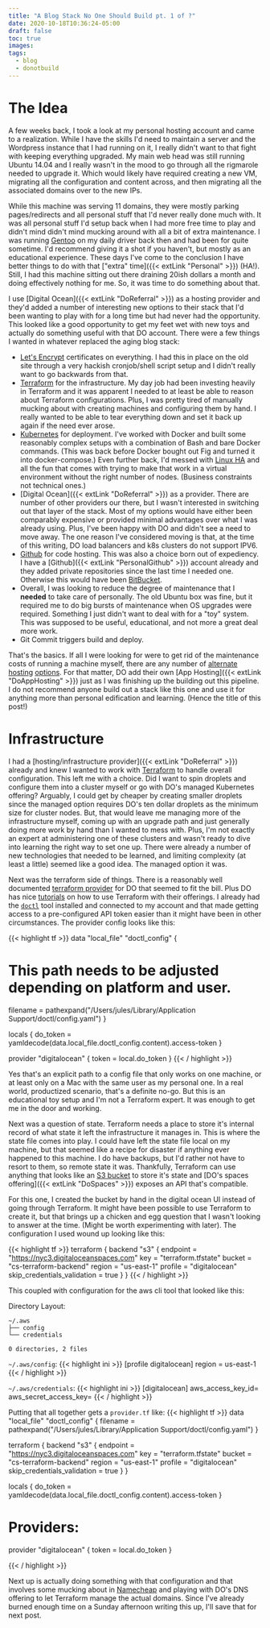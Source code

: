 ```yaml
---
title: "A Blog Stack No One Should Build pt. 1 of ?"
date: 2020-10-18T10:36:24-05:00
draft: false
toc: true
images:
tags: 
  - blog
  - donotbuild
---
```


# The Idea

A few weeks back, I took a look at my personal hosting account and came to a realization. While
I have the skills I'd need to maintain a server and the Wordpress instance that I had running
on it, I really didn't want to that fight with keeping everything upgraded. My main web head
was still running Ubuntu 14.04 and I really wasn't in the mood to go through all the rigmarole
needed to upgrade it. Which would likely have required creating a new VM, migrating all the 
configuration and content across, and then migrating all the associated domains over to the new
IPs.

While this machine was serving 11 domains, they were mostly parking pages/redirects and 
all personal stuff that I'd never really done much with. It was all personal stuff I'd setup
back when I had more free time to play and didn't mind didn't mind mucking around with all a bit
of extra maintenance. I  was running [Gentoo](https://www.gentoo.org/) on my daily driver back
then and had been for quite sometime. I'd recommend giving it a shot if you haven't, but mostly
as an educational experience. These days I've come to the conclusion I have better things to do
with that ["extra" time]({{< extLink "Personal" >}}) (HA!). Still, I had this machine sitting out
there draining 20ish dollars a month and doing effectively nothing for me. So, it was time to 
do something about that.
 
I use [Digital Ocean]({{< extLink "DoReferral" >}}) as a hosting provider and they'd added a
number of interesting new options to their stack that I'd been wanting to play with for a long
time but had never had the opportunity. This looked like a good opportunity to get my feet wet
with new toys and actually do something useful with that DO account. There were a few things I
wanted in whatever replaced the aging blog stack:

- [Let's Encrypt](https://letsencrypt.org/) certificates on everything. I had this in place on
  the old site through a very hackish cronjob/shell script setup and I didn't really want to go 
  backwards from that.
- [Terraform](https://www.terraform.io/) for the infrastructure. My day job had been investing 
  heavily in Terraform and it was apparent I needed to at least be able to reason about Terraform
  configurations. Plus, I was pretty tired of manually mucking about with creating machines and
  configuring them by hand. I really wanted to be able to tear everything down and set it back up
  again if the need ever arose.
- [Kubernetes](https://kubernetes.io/) for deployment. I've worked with Docker and built some
  reasonably complex setups with a combination of Bash and bare Docker commands. (This was back
  before Docker bought out Fig and turned it into docker-compose.) Even further back, I'd messed
  with [Linux HA](http://www.linux-ha.org/wiki/Main_Page) and all the fun that comes with trying
  to make that work in a virtual environment without the right number of nodes. (Business
  constraints not technical ones.)
- [Digital Ocean]({{< extLink "DoReferral" >}}) as a provider. There are number of other
  providers our there, but I wasn't interested in switching out that layer of the stack. Most of
  my options would have either been comparably expensive or provided minimal advantages over
  what I was already using. Plus, I've been happy with DO and didn't see a need to move away. The
  one reason I've considered moving is that, at the time of this writing, DO load balancers and
  k8s clusters do not support IPV6.
- [Github](https://github.com) for code hosting. This was also a choice born out of expediency. I
  have a [Github]({{< extLink "PersonalGithub" >}}) account already and they added private
  repositories since the last time I needed one. Otherwise this would have been 
  [BitBucket](https://bitbucket.org/).
- Overall, I was looking to reduce the degree of maintenance that I **needed** to take care of
  personally. The old Ubuntu box was fine, but it required me to do big bursts of maintenance
  when OS upgrades were required. Something I just didn't want to deal with for a "toy" system.
  This was supposed to be useful, educational, and not more a great deal more work.
- Git Commit triggers build and deploy.

That's the basics. If all I were looking for were to get rid of the maintenance costs of
running a machine myself, there are any number of [alternate](https://www.blogger.com/)
[hosting](https://wordpress.com/) [options](https://pages.github.com/). For that matter, DO add
their own [App Hosting]({{< extLink "DoAppHosting" >}}) just as I was finishing up the building
out this pipeline. I do not recommend anyone build out a stack like this one and use it for
anything more than personal edification and learning. (Hence the title of this post!)

# Infrastructure

I had a [hosting/infrastructure provider]({{< extLink "DoReferral" >}}) already and knew I wanted
to work with [Terraform](https://www.terraform.io/) to handle overall configuration. This left me
with a choice. Did I want to spin droplets and configure them into a cluster myself or go with
DO's managed Kubernetes offering? Arguably, I could get by cheaper by creating smaller droplets
since the managed option requires DO's ten dollar droplets as the minimum size for cluster nodes.
But, that would leave me managing more of the infrastructure myself, coming up with an upgrade
path and just generally doing more work by hand than I wanted to mess with. Plus, I'm not exactly
an expert at administering one of these clusters and wasn't ready to dive into learning the right
way to set one up. There were already a number of new technologies that needed to be learned, and
limiting complexity (at least a little) seemed like a good idea. The managed option it was.

Next was the terraform side of things. There is a reasonably well documented
[terraform provider](https://registry.terraform.io/providers/digitalocean/digitalocean/latest/docs) for DO that seemed to fit the bill. Plus DO has nice
[tutorials](https://www.digitalocean.com/community/tutorials/how-to-use-terraform-with-digitalocean)
on how to use Terraform with their offerings. I already had the
[`doctl`](https://github.com/digitalocean/doctl) tool installed and connected to my account and
that made getting access to a pre-configured API token easier than it might have been in other
circumstances. The provider config looks like this:

{{< highlight tf >}}
data "local_file" "doctl_config" {
  # This path needs to be adjusted depending on platform and user.
  filename = pathexpand("/Users/jules/Library/Application Support/doctl/config.yaml")
}

locals {
  do_token = yamldecode(data.local_file.doctl_config.content).access-token
}

provider "digitalocean" {
  token = local.do_token
}
{{< / highlight >}}

Yes that's an explicit path to a config file that only works on one machine, or at least only on
a Mac with the same user as my personal one. In a real world, productized scenario, that's a
definite no-go. But this is an educational toy setup and I'm not a Terraform expert. It was 
enough to get me in the door and working.

Next was a question of state. Terraform needs a place to store it's internal record of what state
it left the infrastructure it manages in. This is where the state file comes into play. I could
have left the state file local on my machine, but that seemed like a recipe for disaster if
anything ever happened to this machine. I do have backups, but I'd rather not have to resort to
them, so remote state it was. Thankfully, Terraform can use anything that looks like an
[S3 bucket](https://www.terraform.io/docs/backends/types/s3.html) to store it's state and [DO's
spaces offering]({{< extLink "DoSpaces" >}}) exposes an API that's compatible.

For this one, I created the bucket by hand in the digital ocean UI instead of going through
Terraform. It might have been possible to use Terraform to create it, but that brings up a
chicken and egg question that I wasn't looking to answer at the time. (Might be worth 
experimenting with later). The configuration I used wound up looking like this:

{{< highlight tf >}}
terraform {
  backend "s3" {
    endpoint = "https://nyc3.digitaloceanspaces.com"
    key = "terraform.tfstate"
    bucket = "cs-terraform-backend"
    region = "us-east-1"
    profile = "digitalocean"
    skip_credentials_validation = true
  }
}
{{< / highlight >}}

This coupled with configuration for the aws cli tool that looked like this:

Directory Layout:
```
~/.aws
├── config
└── credentials

0 directories, 2 files
```

`~/.aws/config`:
{{< highlight ini >}}
[profile digitalocean]
region = us-east-1
{{< / highlight >}}

`~/.aws/credentials`:
{{< highlight ini >}}
[digitalocean]
aws_access_key_id=<some id>
aws_secret_access_key=<some key>
{{< / highlight >}}


Putting that all together gets a `provider.tf` like:
{{< highlight tf >}}
data "local_file" "doctl_config" {
  filename = pathexpand("/Users/jules/Library/Application Support/doctl/config.yaml")
}

terraform {
  backend "s3" {
    endpoint = "https://nyc3.digitaloceanspaces.com"
    key = "terraform.tfstate"
    bucket = "cs-terraform-backend"
    region = "us-east-1"
    profile = "digitalocean"
    skip_credentials_validation = true
  }
}

locals {
  do_token = yamldecode(data.local_file.doctl_config.content).access-token
}

# Providers:

provider "digitalocean" {
  token = local.do_token
}

{{< / highlight >}}

Next up is actually doing something with that configuration and that involves some mucking about
in [Namecheap](https://www.namecheap.com/) and playing with DO's DNS offering to let Terraform
manage the actual domains. Since I've already burned enough time on a Sunday afternoon writing 
this up, I'll save that for next post.

